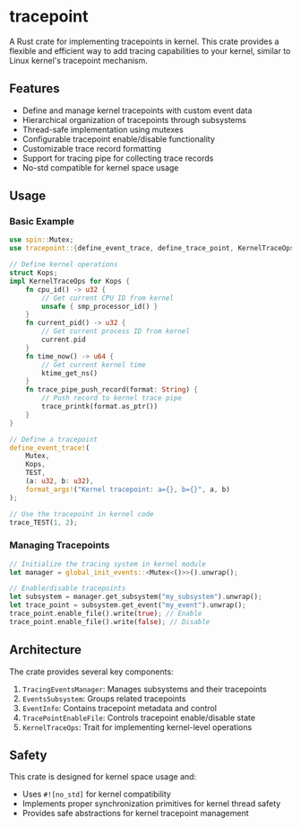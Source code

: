 # tracepoint

A Rust crate for implementing tracepoints in kernel. This crate provides a flexible and efficient way to add tracing capabilities to your kernel, similar to Linux kernel's tracepoint mechanism.

## Features

- Define and manage kernel tracepoints with custom event data
- Hierarchical organization of tracepoints through subsystems
- Thread-safe implementation using mutexes
- Configurable tracepoint enable/disable functionality
- Customizable trace record formatting
- Support for tracing pipe for collecting trace records
- No-std compatible for kernel space usage



## Usage

### Basic Example

```rust
use spin::Mutex;
use tracepoint::{define_event_trace, define_trace_point, KernelTraceOps};

// Define kernel operations
struct Kops;
impl KernelTraceOps for Kops {
    fn cpu_id() -> u32 { 
        // Get current CPU ID from kernel
        unsafe { smp_processor_id() }
    }
    fn current_pid() -> u32 { 
        // Get current process ID from kernel
        current.pid
    }
    fn time_now() -> u64 { 
        // Get current kernel time
        ktime_get_ns()
    }
    fn trace_pipe_push_record(format: String) {
        // Push record to kernel trace pipe
        trace_printk(format.as_ptr())
    }
}

// Define a tracepoint
define_event_trace!(
    Mutex,
    Kops,
    TEST,
    (a: u32, b: u32),
    format_args!("Kernel tracepoint: a={}, b={}", a, b)
);

// Use the tracepoint in kernel code
trace_TEST(1, 2);
```

### Managing Tracepoints

```rust
// Initialize the tracing system in kernel module
let manager = global_init_events::<Mutex<()>>().unwrap();

// Enable/disable tracepoints
let subsystem = manager.get_subsystem("my_subsystem").unwrap();
let trace_point = subsystem.get_event("my_event").unwrap();
trace_point.enable_file().write(true); // Enable
trace_point.enable_file().write(false); // Disable
```

## Architecture

The crate provides several key components:

1. `TracingEventsManager`: Manages subsystems and their tracepoints
2. `EventsSubsystem`: Groups related tracepoints
3. `EventInfo`: Contains tracepoint metadata and control
4. `TracePointEnableFile`: Controls tracepoint enable/disable state
5. `KernelTraceOps`: Trait for implementing kernel-level operations

## Safety

This crate is designed for kernel space usage and:
- Uses `#![no_std]` for kernel compatibility
- Implements proper synchronization primitives for kernel thread safety
- Provides safe abstractions for kernel tracepoint management

